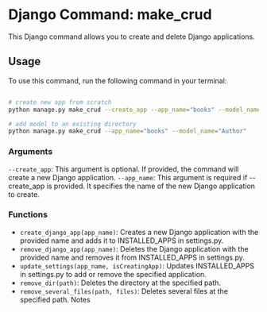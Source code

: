 # Django Command: make_crud

This Django command allows you to create and delete Django applications.

## Usage

To use this command, run the following command in your terminal:

```bash

# create new app from scratch
python manage.py make_crud --create_app --app_name="books" --model_name="Book"

# add model to an existing directory
python manage.py make_crud --app_name="books" --model_name="Author"

```

### Arguments

`--create_app`: This argument is optional. If provided, the command will create a new Django application.
`--app_name`: This argument is required if --create_app is provided. It specifies the name of the new Django application to create.

### Functions

- `create_django_app(app_name)`: Creates a new Django application with the provided name and adds it to INSTALLED_APPS in settings.py.
- `remove_django_app(app_name)`: Deletes the Django application with the provided name and removes it from INSTALLED_APPS in settings.py.
- `update_settings(app_name, isCreatingApp)`: Updates INSTALLED_APPS in settings.py to add or remove the specified application.
- `remove_dir(path)`: Deletes the directory at the specified path.
- `remove_several_files(path, files)`: Deletes several files at the specified path.
  Notes

